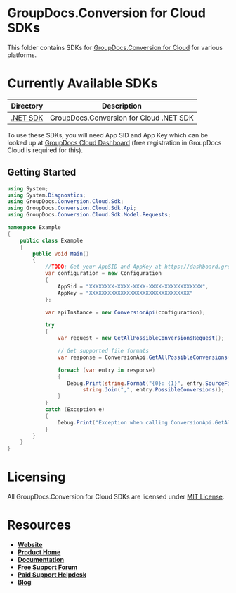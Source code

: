 # GroupDocs.Conversion for Cloud SDKs
This folder contains SDKs for [GroupDocs.Conversion for Cloud](https://products.groupdocs.cloud/conversion/cloud) for various platforms.

# Currently Available SDKs

Directory | Description
--------- | -----------
[.NET SDK](SDKs/NET) | GroupDocs.Conversion for Cloud .NET SDK

To use these SDKs, you will need App SID and App Key which can be looked up at [GroupDocs Cloud Dashboard](https://dashboard.groupdocs.cloud) (free registration in GroupDocs Cloud is required for this).

## Getting Started

```csharp
using System;
using System.Diagnostics;
using GroupDocs.Conversion.Cloud.Sdk;
using GroupDocs.Conversion.Cloud.Sdk.Api;
using GroupDocs.Conversion.Cloud.Sdk.Model.Requests;

namespace Example
{
    public class Example
    {
        public void Main()
        {
            //TODO: Get your AppSID and AppKey at https://dashboard.groupdocs.cloud/ (free registration is required).
            var configuration = new Configuration
            {
                AppSid = "XXXXXXXX-XXXX-XXXX-XXXX-XXXXXXXXXXXX",
                AppKey = "XXXXXXXXXXXXXXXXXXXXXXXXXXXXXXXX"
            };

            var apiInstance = new ConversionApi(configuration);

            try
            {
                var request = new GetAllPossibleConversionsRequest();

                // Get supported file formats
                var response = ConversionApi.GetAllPossibleConversions(request);

                foreach (var entry in response)
                {
                   Debug.Print(string.Format("{0}: {1}", entry.SourceFileType,
                        string.Join(",", entry.PossibleConversions));
                }
            }
            catch (Exception e)
            {
                Debug.Print("Exception when calling ConversionApi.GetAllPossibleConversions: " + e.Message);
            }
        }
    }
}
```

# Licensing
All GroupDocs.Conversion for Cloud SDKs are licensed under [MIT License](LICENSE).

# Resources
+ [**Website**](https://www.groupdocs.cloud)
+ [**Product Home**](https://products.groupdocs.cloud/conversion/cloud)
+ [**Documentation**](https://docs.groupdocs.cloud/display/conversioncloud/Home)
+ [**Free Support Forum**](https://forum.groupdocs.cloud/c/conversion)
+ [**Paid Support Helpdesk**](https://helpdesk.groupdocs.cloud)
+ [**Blog**](https://blog.groupdocs.cloud/category/groupdocs-products/groupdocs-conversion-product-family)